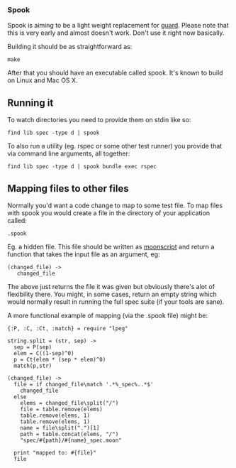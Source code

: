### Spook

Spook is aiming to be a light weight replacement for [guard](https://github.com/guard/guard). Please note that this is very early and almost doesn't work. Don't use it right now basically.

Building it should be as straightforward as:

```
make
```

After that you should have an executable called spook. It's known to build on Linux and Mac OS X.

## Running it

To watch directories you need to provide them on stdin like so:

```
find lib spec -type d | spook
```

To also run a utility (eg. rspec or some other test runner) you provide that via command line arguments, all together:

```
find lib spec -type d | spook bundle exec rspec
```

## Mapping files to other files

Normally you'd want a code change to map to some test file. To map files with spook you would create a file in the directory of your application called:

```
.spook
```

Eg. a hidden file. This file should be written as [moonscript](https://github.com/leafo/moonscript) and return a function that takes the input file as an argument, eg:

```moonscript
(changed_file) ->
   changed_file
```

The above just returns the file it was given but obviously there's alot of flexibility there. You might, in some cases, return an empty string which would normally result in running the full spec suite (if your tools are sane).

A more functional example of mapping (via the .spook file) might be:

```moonscript
{:P, :C, :Ct, :match} = require "lpeg"

string.split = (str, sep) ->
  sep = P(sep)
  elem = C((1-sep)^0)
  p = Ct(elem * (sep * elem)^0)
  match(p,str)

(changed_file) ->
  file = if changed_file\match '.*%_spec%..*$'
    changed_file
  else
    elems = changed_file\split("/")
    file = table.remove(elems)
    table.remove(elems, 1)
    table.remove(elems, 1)
    name = file\split(".")[1]
    path = table.concat(elems, "/")
    "spec/#{path}/#{name}_spec.moon"

  print "mapped to: #{file}"
  file
```
